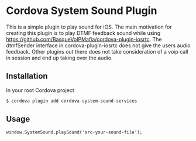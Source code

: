 # Cordova System Sound Plugin


This is a simple plugin to play sound for iOS. The main motivation for creating this plugin is to play DTMF feedback sound while using https://github.com/BasqueVoIPMafia/cordova-plugin-iosrtc. The dtmfSender interface in cordova-plugin-iosrtc does not give the users audio feedback. Other plugins out there does not take consideration of a voip call in session and end up taking over the audio.

## Installation

In your root Cordova project

```bash
$ cordova plugin add cordova-system-sound-services
```

## Usage

```
window.SystemSound.playSound('src-your-sound-file');
```
